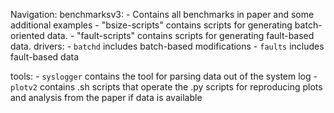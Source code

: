 Navigation:
benchmarksv3:
    - Contains all benchmarks in paper and some additional examples
    - "bsize-scripts" contains scripts for generating batch-oriented data.
    - "fault-scripts" contains scripts for generating fault-based data.
drivers:
    - `batchd` includes batch-based modifications
    - `faults` includes fault-based data

tools:
    - `syslogger` contains the tool for parsing data out of the system log
    - `plotv2` contains .sh scripts that operate the .py scripts for reproducing plots and analysis from the paper if data is available
